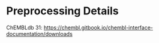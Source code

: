 # Preprocessing Details
ChEMBLdb 31: https://chembl.gitbook.io/chembl-interface-documentation/downloads
